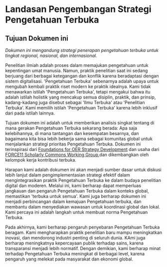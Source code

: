# Landasan Pengembangan Strategi Pengetahuan Terbuka

## Tujuan Dokumen ini

*Dokumen ini mengandung strategi penerapan pengetahuan terbuka untuk tingkat regional, nasional, dan internasional.*

Penelitian ilmiah adalah proses dalam memajukan pengetahuan untuk kepentingan umat manusia. Namun, praktik penelitian saat ini sedang berjuang dari berbagai ketegangan dan konflik karena beradaptasi dengan sistem digitalisasi. 'Pengetahuan Terbuka' sebenarnya adalah upaya untuk mengubah kembali praktik riset modern ke praktik idealnya. Kami tidak menawarkan istilah 'Pengetahuan Terbuka', tetapi mengakui bahwa itu adalah istilah holistik yang mencakup semua disiplin, praktik, dan prinsip, kadang-kadang juga disebut sebagai 'Ilmu Terbuka' atau 'Penelitian Terbuka'. Kami memilih istilah 'Pengetahuan Terbuka' karena lebih inklusif dari pada istilah lainnya.

Tujuan dokumen ini adalah untuk memberikan analisis singkat tentang di mana gerakan Pengetahuan Terbuka sekarang berada: Apa saja kelebihannya, di mana tantangan dan kesempatan besarnya, dan bagaimana kita bisa lebih bekerja sama sebagai komunitas global untuk menjalankan strategi prioritas Pengetahuan Terbuka. Dokumen ini terinspirasi dari [Foundations for OER Strategy Development](http://www.oerstrategy.org/home/read-the-doc/) dan usaha dari [FORCE11 Scholarly Commons Working Group](https://www.force11.org/group/scholarly-commons-working-group),dan dikembangkan oleh kelompok kerja kontribusi terbuka.

Harapan kami adalah dokumen ini akan menjadi sumber dasar untuk diskusi lebih lanjut dalam pengimplementasian strategi efektif dalam mengintegrasikan praktik Pengetahuan Terbuka ke dalam budaya penelitian digital dan moderen. Melalui ini, kami berharap dapat memperluas jangkauan dan pengaruh Pengetahuan Terbuka dalam konteks global, memastikan 'terbuka untuk semua'. Kami juga berharap dokumen ini menjadi perbincangan dalam kemajuan Pengetahuan terbuka, dan membantu dalam menyediakan wawasan untuk koordinasi global dan lokal. Kami percaya ini adalah langkah untuk membuat norma Pengetahuan Terbuka.

Pada akhirnya, kami berharap pengaruh penyebaran Pengetahuan Terbuka beragam. Kami mengharapkan praktik penelitian baru mampu meningkatkan inovasi, dan mendorong industri penting di seluruh dunia. KAmi juga berharap meningkatnya kepercayaan publik terhadap sains, karena transparansi menjadi lebih normatif. Dengan demikian, kami berharap minat terhadap Pengetahuan Terbuka meningkat di berbagai level, karena pengaruh yang melekat pada masyarakat dan ekonomi global.

